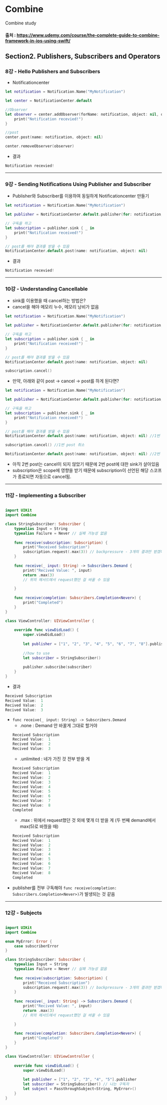 # Combine
Combine study
#### 출처 : https://www.udemy.com/course/the-complete-guide-to-combine-framework-in-ios-using-swift/

## Section2. Publishers, Subscribers and Operators
### 8강 - Hello Publishers and Subscribers
- Notificationcenter
```swift
let notification = Notification.Name("MyNotification")

let center = NotificationCenter.default

//Observer
let observer = center.addObserver(forName: notification, object: nil, queue: nil) { notification in
    print("Notification recevied!")
}

//post
center.post(name: notification, object: nil)

center.removeObserver(observer)
```
- 결과
```swift
Notification recevied!
```
---
### 9강 - Sending Notifications Using Publisher and Subscriber
- Publisher와 Subscriber를 이용하여 동일하게 Notificationcenter 만들기
```swift
let notification = Notification.Name("MyNotification")

let publisher = NotificationCenter.default.publisher(for: notification, object: nil)

// 구독을 하고
let subscription = publisher.sink { _ in
    print("Notification received!")
}

// post를 해야 결과를 받을 수 있음
NotificationCenter.default.post(name: notification, object: nil)
```
- 결과
```swift
Notification recevied!
```
---
### 10강 - Understanding Cancellable
- sink를 이용했을 때 cancel하는 방법은?
- cancel을 해야 메모리 누수, 메모리 낭비가 없음
```swift
let notification = Notification.Name("MyNotification")

let publisher = NotificationCenter.default.publisher(for: notification, object: nil)

// 구독을 하고
let subscription = publisher.sink { _ in
    print("Notification received!")
}

// post를 해야 결과를 받을 수 있음
NotificationCenter.default.post(name: notification, object: nil)

subscription.cancel()
```
- 만약, 아래와 같이 post -> cancel -> post를 하게 된다면?
```swift
let notification = Notification.Name("MyNotification")

let publisher = NotificationCenter.default.publisher(for: notification, object: nil)

// 구독을 하고
let subscription = publisher.sink { _ in
    print("Notification received!")
}

// post를 해야 결과를 받을 수 있음
NotificationCenter.default.post(name: notification, object: nil) //1번 post

subscription.cancel() //1번 post 취소

NotificationCenter.default.post(name: notification, object: nil) //2번 post
```
- 아직 2번 post는 cancel이 되지 않았기 때문에 2번 post에 대한 sink가 살아있음
- subscription은 scope에 영향을 받기 때문에 subscription이 선언된 해당 스코프가 종료되면 자동으로 cancel됨.
---
### 11강 - Implementing a Subscriber
```swift

import UIKit
import Combine

class StringSubscriber: Subscriber {
    typealias Input = String
    typealias Failure = Never // 실패 가능성 없음
    
    func receive(subscription: Subscription) {
        print("Received Subscription")
        subscription.request(.max(3)) // backpressure - 3개의 결과만 받겠다! 네가 가진 게 100개라도 난 3개만 필요해
    }
    
    func receive(_ input: String) -> Subscribers.Demand {
        print("Recived Value: ", input)
        return .max(3)
        // 위의 메서드에서 request했던 걸 바꿀 수 있음

    }
    
    func receive(completion: Subscribers.Completion<Never>) {
        print("Completed")
    }
}

class ViewController: UIViewController {
    
    override func viewDidLoad() {
        super.viewDidLoad()
        
        let publisher = ["1", "2", "3", "4", "5", "6", "7", "8"].publisher
        
        //how to use
        let subscriber = StringSubscriber()
        
        publisher.subscribe(subscriber)
    }
}
```
- 결과
```swift
Received Subscription
Recived Value:  1
Recived Value:  2
Recived Value:  3
```
- `func receive(_ input: String) -> Subscribers.Demand `
    - .none : Demand 안 바꿀게 그대로 할거야
    ```swift 
    Received Subscription
    Recived Value:  1
    Recived Value:  2
    Recived Value:  3
    ```
    - .unlimited : 네가 가진 것 전부 받을 게
    ```swift
    Received Subscription
    Recived Value:  1
    Recived Value:  2
    Recived Value:  3
    Recived Value:  4
    Recived Value:  5
    Recived Value:  6
    Recived Value:  7
    Recived Value:  8
    Completed
    ```
    - .max : 위에서 request했던 것 외에 몇개 더 받을 게 (두 번째 demand에서 max(5)로 바꿨을 때)
    ```swift
    Received Subscription
    Recived Value:  1
    Recived Value:  2
    Recived Value:  3
    Recived Value:  4
    Recived Value:  5
    Recived Value:  6
    Recived Value:  7
    Recived Value:  8
    Completed
    ```
- publisher를 전부 구독해야 `func receive(completion: Subscribers.Completion<Never>)`가 발생되는 것 같음
---
### 12강 - Subjects
```swift

import UIKit
import Combine

enum MyError: Error {
    case subscriberError
}

class StringSubscriber: Subscriber {
    typealias Input = String
    typealias Failure = Never // 실패 가능성 없음
    
    func receive(subscription: Subscription) {
        print("Received Subscription")
        subscription.request(.max(3)) // backpressure - 3개의 결과만 받겠다! 네가 가진 게 100개라도 난 3개만 필요해
    }
    
    func receive(_ input: String) -> Subscribers.Demand {
        print("Recived Value: ", input)
        return .max(3)
        // 위의 메서드에서 request했던 걸 바꿀 수 있음

    }
    
    func receive(completion: Subscribers.Completion<Never>) {
        print("Completed")
    }
}

class ViewController: UIViewController {
    
    override func viewDidLoad() {
        super.viewDidLoad()
        
        let publisher = ["1", "2", "3", "4", "5"].publisher
        let subscriber = StringSubscriber() // 나는 구독자
        let subject = PassthroughSubject<String, MyError>()
    }
}
```
